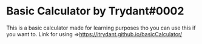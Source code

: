 # Basic Calculator by Trydant#0002

This is a basic calculator made for learning purposes tho you can use this if you want to. Link for using =>https://itrydant.github.io/basicCalculator/
